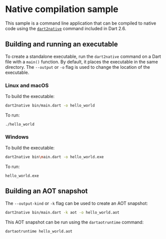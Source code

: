 # Native compilation sample

This sample is a command line application that can be compiled to native code
using the [`dart2native`][dart2native] command included in Dart 2.6.

## Building and running an executable
To create a standalone executable, run the `dart2native` command on a Dart file
with a `main()` function. By default, it places the executable in the same
directory. The `--output` or `-o` flag is used to change the location of the
executable.

### Linux and macOS
To build the executable:

```bash
dart2native bin/main.dart -o hello_world
```

To run:

```
./hello_world
```

### Windows
To build the executable:

```bash
dart2native bin\main.dart -o hello_world.exe
```

To run:

```
hello_world.exe
```

## Building an AOT snapshot
The `--output-kind` or `-k` flag can be used to create an AOT snapshot:

```bash
dart2native bin/main.dart -k aot -o hello_world.aot
```

This AOT snapshot can be run using the `dartaotruntime` command:

```bash
dartaotruntime hello_world.aot
```

[dart2native]: https://dart.dev/tools/dart2native
[snapshots]: https://github.com/dart-lang/sdk/wiki/Snapshots
